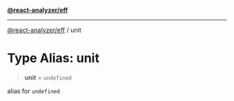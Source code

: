 [**@react-analyzer/eff**](../README.md)

***

[@react-analyzer/eff](../README.md) / unit

# Type Alias: unit

> **unit** = `undefined`

alias for `undefined`
